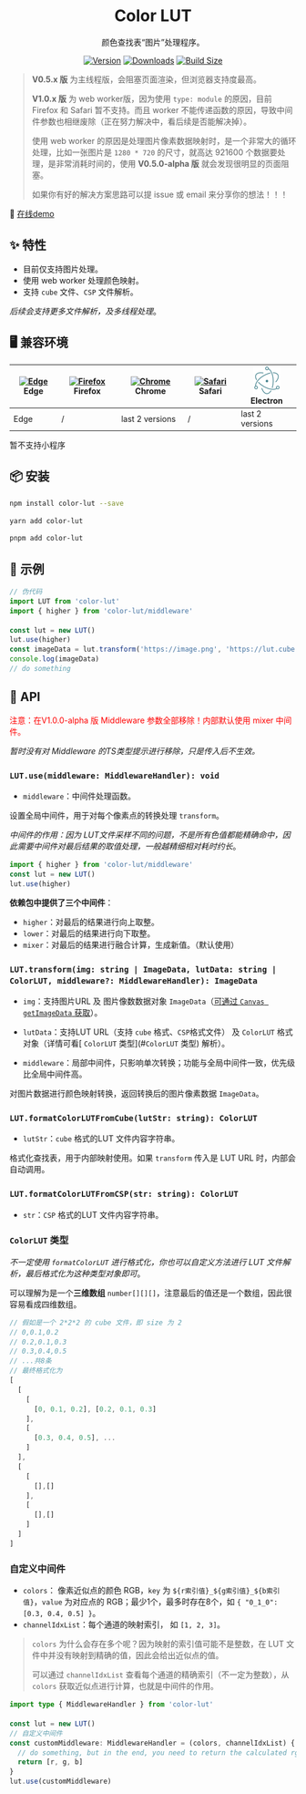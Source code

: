 # <h1 align="center">Color LUT</h1>

<div align="center">

颜色查找表“图片”处理程序。

[![Version](https://img.shields.io/npm/v/color-lut?style=flat&colorA=000000&colorB=000000)](https://www.npmjs.com/package/color-lut)
[![Downloads](https://img.shields.io/npm/dt/color-lut.svg?style=flat&colorA=000000&colorB=000000)](https://www.npmjs.com/package/color-lut)
[![Build Size](https://img.shields.io/bundlephobia/minzip/color-lut?label=bundle%20size&style=flat&colorA=000000&colorB=000000)](https://bundlephobia.com/result?p=color-lut)

</div>



> **V0.5.x 版** 为主线程版，会阻塞页面渲染，但浏览器支持度最高。
>
> **V1.0.x 版** 为 web worker版，因为使用 `type: module` 的原因，目前 Firefox 和 Safari 暂不支持。而且 worker 不能传递函数的原因，导致中间件参数也相继废除（正在努力解决中，看后续是否能解决掉）。
>
> 使用 web worker 的原因是处理图片像素数据映射时，是一个非常大的循环处理，比如一张图片是 `1280 * 720` 的尺寸，就高达 921600 个数据要处理，是非常消耗时间的，使用 **V0.5.0-alpha 版** 就会发现很明显的页面阻塞。
>
> 如果你有好的解决方案思路可以提 issue 或 email 来分享你的想法！！！

📝 [在线demo](https://codepen.io/leezhian/pen/jOeQKPW)



## ✨ 特性

- 目前仅支持图片处理。
- 使用 web worker 处理颜色映射。
- 支持 `cube` 文件、`CSP` 文件解析。



*后续会支持更多文件解析，及多线程处理*。



## 🖥 兼容环境

| [![Edge](https://raw.githubusercontent.com/alrra/browser-logos/master/src/edge/edge_48x48.png)](http://godban.github.io/browsers-support-badges/) Edge | [![Firefox](https://raw.githubusercontent.com/alrra/browser-logos/master/src/firefox/firefox_48x48.png)](http://godban.github.io/browsers-support-badges/) Firefox | [![Chrome](https://raw.githubusercontent.com/alrra/browser-logos/master/src/chrome/chrome_48x48.png)](http://godban.github.io/browsers-support-badges/) Chrome | [![Safari](https://raw.githubusercontent.com/alrra/browser-logos/master/src/safari/safari_48x48.png)](http://godban.github.io/browsers-support-badges/) Safari | [![Electron](https://raw.githubusercontent.com/alrra/browser-logos/master/src/electron/electron_48x48.png)](http://godban.github.io/browsers-support-badges/) Electron |
| ------------------------------------------------------------ | ------------------------------------------------------------ | ------------------------------------------------------------ | ------------------------------------------------------------ | ------------------------------------------------------------ |
| Edge                                                         | /                                                            | last 2 versions                                              | /                                                            | last 2 versions                                              |

暂不支持小程序



## 📦 安装

```bash
npm install color-lut --save
```

```bash
yarn add color-lut
```

```bash
pnpm add color-lut
```



## 🔨 示例

```typescript
// 伪代码
import LUT from 'color-lut'
import { higher } from 'color-lut/middleware'

const lut = new LUT()
lut.use(higher)
const imageData = lut.transform('https://image.png', 'https://lut.cube')
console.log(imageData)
// do something
```



## 🧰 API

<font color="ff0000">注意：在V1.0.0-alpha 版 Middleware 参数全部移除！内部默认使用 mixer 中间件。 
</font>

*暂时没有对 Middleware 的TS类型提示进行移除，只是传入后不生效。*



### `LUT.use(middleware: MiddlewareHandler): void` 

- `middleware`：中间件处理函数。



设置全局中间件，用于对每个像素点的转换处理 `transform`。

*中间件的作用：因为 LUT文件采样不同的问题，不是所有色值都能精确命中，因此需要中间件对最后结果的取值处理，一般越精细相对耗时约长*。

```typescript
import { higher } from 'color-lut/middleware'
const lut = new LUT()
lut.use(higher)
```

**依赖包中提供了三个中间件**：

- `higher`：对最后的结果进行向上取整。
- `lower`：对最后的结果进行向下取整。
- `mixer`：对最后的结果进行融合计算，生成新值。（默认使用）



### `LUT.transform(img: string | ImageData, lutData: string | ColorLUT, middleware?: MiddlewareHandler): ImageData`

- `img`：支持图片URL 及 图片像数数据对象 `ImageData`（[可通过 `Canvas getImageData` 获取](https://developer.mozilla.org/zh-CN/docs/Web/API/CanvasRenderingContext2D/getImageData)）。
- `lutData`：支持LUT URL（支持 `cube` 格式、`CSP`格式文件） 及 `ColorLUT` 格式对象（详情可看[ `ColorLUT` 类型](#`ColorLUT` 类型) 解析）。

- `middleware`：局部中间件，只影响单次转换；功能与全局中间件一致，优先级比全局中间件高。



对图片数据进行颜色映射转换，返回转换后的图片像素数据 `ImageData`。



### `LUT.formatColorLUTFromCube(lutStr: string): ColorLUT`

- `lutStr`：`cube` 格式的LUT 文件内容字符串。



格式化查找表，用于内部映射使用。如果 `transform` 传入是 LUT URL 时，内部会自动调用。



### `LUT.formatColorLUTFromCSP(str: string): ColorLUT`

- `str`：`CSP` 格式的LUT 文件内容字符串。



### `ColorLUT` 类型

*不一定使用 `formatColorLUT` 进行格式化，你也可以自定义方法进行 LUT 文件解析，最后格式化为这种类型对象即可*。

可以理解为是一个**三维数组** `number[][][]`，注意最后的值还是一个数组，因此很容易看成四维数组。

```js
// 假如是一个 2*2*2 的 cube 文件，即 size 为 2
// 0,0.1,0.2
// 0.2,0.1,0.3
// 0.3,0.4,0.5
// ...共8条
// 最终格式化为
[
  [
    [
      [0, 0.1, 0.2], [0.2, 0.1, 0.3]
    ],
    [
      [0.3, 0.4, 0.5], ...
    ]
  ],
  [
    [
      [],[]
    ],
    [
      [],[]
    ]
  ]
]
```



### 自定义中间件

- `colors`： 像素近似点的颜色 RGB，`key` 为 `${r索引值}_${g索引值}_${b索引值}`，`value` 为对应点的 RGB；最少1个，最多时存在8个，如 `{ "0_1_0": [0.3, 0.4, 0.5] }`。
- `channelIdxList`：每个通道的映射索引， 如 `[1, 2, 3]`。

> `colors` 为什么会存在多个呢？因为映射的索引值可能不是整数，在 LUT 文件中并没有映射到精确的值，因此会给出近似点的值。
>
> 可以通过 `channelIdxList` 查看每个通道的精确索引（不一定为整数），从 `colors` 获取近似点进行计算，也就是中间件的作用。



```typescript
import type { MiddlewareHandler } from 'color-lut'

const lut = new LUT()
// 自定义中间件
const customMiddleware: MiddlewareHandler = (colors, channelIdxList) {
  // do something, but in the end, you need to return the calculated rgb value
  return [r, g, b]
}
lut.use(customMiddleware)
```

